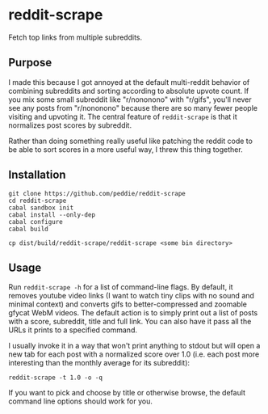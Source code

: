 reddit-scrape
=============

Fetch top links from multiple subreddits.

Purpose
-------

I made this because I got annoyed at the default multi-reddit behavior
of combining subreddits and sorting according to absolute upvote
count.  If you mix some small subreddit like "r/nononono" with
"r/gifs", you'll never see any posts from "r/nononono" because there
are so many fewer people visiting and upvoting it.  The central
feature of `reddit-scrape` is that it normalizes post scores by
subreddit.

Rather than doing something really useful like patching the reddit
code to be able to sort scores in a more useful way, I threw this
thing together.

Installation
------------


    git clone https://github.com/peddie/reddit-scrape
    cd reddit-scrape
    cabal sandbox init
    cabal install --only-dep
    cabal configure
    cabal build

    cp dist/build/reddit-scrape/reddit-scrape <some bin directory>

Usage
-----

Run `reddit-scrape -h` for a list of command-line flags.  By default,
it removes youtube video links (I want to watch tiny clips with no
sound and minimal context) and converts gifs to better-compressed and
zoomable gfycat WebM videos.  The default action is to simply print
out a list of posts with a score, subreddit, title and full link.  You
can also have it pass all the URLs it prints to a specified command.

I usually invoke it in a way that won't print anything to stdout but
will open a new tab for each post with a normalized score over 1.0
(i.e. each post more interesting than the monthly average for its
subreddit):

    reddit-scrape -t 1.0 -o -q

If you want to pick and choose by title or otherwise browse, the
default command line options should work for you.
